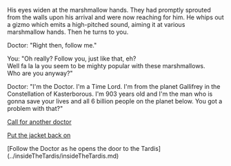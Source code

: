 His eyes widen at the marshmallow hands.
They had promptly sprouted from the walls upon his arrival and were now reaching for him.
He whips out a gizmo which emits a high-pitched sound, aiming it at various marshmallow hands.
Then he turns to you.

Doctor: "Right then, follow me."

You: "Oh really? Follow you, just like that, eh?  
  Well fa la la you seem to be mighty popular with these marshmallows.  
  Who are you anyway?"

Doctor: "I'm the Doctor. 
  I'm a Time Lord. 
  I'm from the planet Gallifrey in the Constellation of Kasterborous. 
  I'm 903 years old 
  and I'm the man who is gonna save your lives and all 6 billion people on the planet below. 
  You got a problem with that?"


[Call for another doctor](../doctor.md)

[Put the jacket back on](../../backinstraitjacket/backinstraitjacket.md)

[Follow the Doctor as he opens the door to the Tardis] (../insideTheTardis/insideTheTardis.md)

